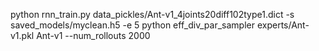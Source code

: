 python rnn_train.py data_pickles/Ant-v1_4joints20diff102type1.dict -s saved_models/myclean.h5 -e 5
python eff_div_par_sampler experts/Ant-v1.pkl Ant-v1 --num_rollouts 2000
